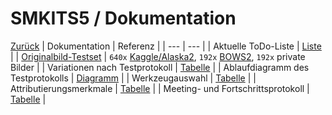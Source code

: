 # SMKITS5 / Dokumentation
[Zurück](../)
| Dokumentation | Referenz |
| --- | --- |
| Aktuelle ToDo-Liste | [Liste](./todo.md) |
| [Originalbild-Testset](../coverData) | `640x` [Kaggle/Alaska2](https://www.kaggle.com/competitions/alaska2-image-steganalysis/data?select=Cover), `192x` [BOWS2](http://bows2.ec-lille.fr/), `192x` private Bilder |
| Variationen nach Testprotokoll | [Tabelle](./variations.md) |
| Ablaufdiagramm des Testprotokolls | [Diagramm](./flowchart.md) |
| Werkzeugauswahl | [Tabelle](./tools.md) |
| Attributierungsmerkmale | [Tabelle](./attributes.md) |
| Meeting- und Fortschrittsprotokoll | [Tabelle](./meetings.md) |
